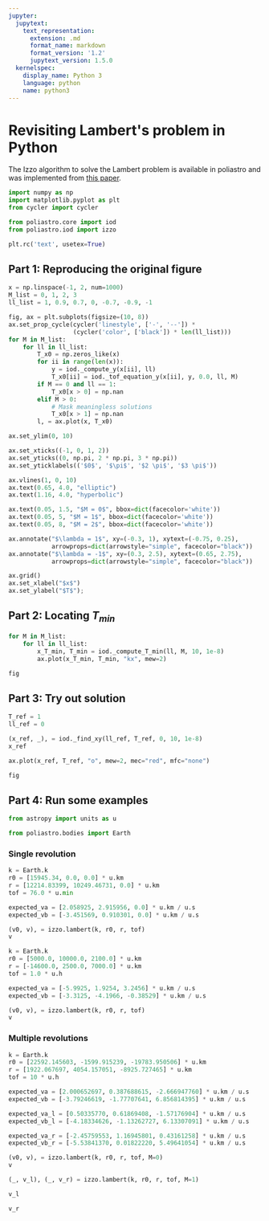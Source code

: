 ```yaml
---
jupyter:
  jupytext:
    text_representation:
      extension: .md
      format_name: markdown
      format_version: '1.2'
      jupytext_version: 1.5.0
  kernelspec:
    display_name: Python 3
    language: python
    name: python3
---
```


# Revisiting Lambert's problem in Python

The Izzo algorithm to solve the Lambert problem is available in poliastro and was implemented from [this paper](https://arxiv.org/abs/1403.2705).

```python
import numpy as np
import matplotlib.pyplot as plt
from cycler import cycler

from poliastro.core import iod
from poliastro.iod import izzo

plt.rc('text', usetex=True)
```

## Part 1: Reproducing the original figure

```python
x = np.linspace(-1, 2, num=1000)
M_list = 0, 1, 2, 3
ll_list = 1, 0.9, 0.7, 0, -0.7, -0.9, -1
```

```python
fig, ax = plt.subplots(figsize=(10, 8))
ax.set_prop_cycle(cycler('linestyle', ['-', '--']) *
                  (cycler('color', ['black']) * len(ll_list)))
for M in M_list:
    for ll in ll_list:
        T_x0 = np.zeros_like(x)
        for ii in range(len(x)):
            y = iod._compute_y(x[ii], ll)
            T_x0[ii] = iod._tof_equation_y(x[ii], y, 0.0, ll, M)
        if M == 0 and ll == 1:
            T_x0[x > 0] = np.nan
        elif M > 0:
            # Mask meaningless solutions
            T_x0[x > 1] = np.nan
        l, = ax.plot(x, T_x0)

ax.set_ylim(0, 10)

ax.set_xticks((-1, 0, 1, 2))
ax.set_yticks((0, np.pi, 2 * np.pi, 3 * np.pi))
ax.set_yticklabels(('$0$', '$\pi$', '$2 \pi$', '$3 \pi$'))

ax.vlines(1, 0, 10)
ax.text(0.65, 4.0, "elliptic")
ax.text(1.16, 4.0, "hyperbolic")

ax.text(0.05, 1.5, "$M = 0$", bbox=dict(facecolor='white'))
ax.text(0.05, 5, "$M = 1$", bbox=dict(facecolor='white'))
ax.text(0.05, 8, "$M = 2$", bbox=dict(facecolor='white'))

ax.annotate("$\lambda = 1$", xy=(-0.3, 1), xytext=(-0.75, 0.25),
            arrowprops=dict(arrowstyle="simple", facecolor="black"))
ax.annotate("$\lambda = -1$", xy=(0.3, 2.5), xytext=(0.65, 2.75),
            arrowprops=dict(arrowstyle="simple", facecolor="black"))

ax.grid()
ax.set_xlabel("$x$")
ax.set_ylabel("$T$");
```

## Part 2: Locating $T_{min}$

```python tags=["nbsphinx-thumbnail"]
for M in M_list:
    for ll in ll_list:
        x_T_min, T_min = iod._compute_T_min(ll, M, 10, 1e-8)
        ax.plot(x_T_min, T_min, "kx", mew=2)

fig
```

## Part 3: Try out solution

```python
T_ref = 1
ll_ref = 0

(x_ref, _), = iod._find_xy(ll_ref, T_ref, 0, 10, 1e-8)
x_ref
```

```python
ax.plot(x_ref, T_ref, "o", mew=2, mec="red", mfc="none")

fig
```

## Part 4: Run some examples

```python
from astropy import units as u

from poliastro.bodies import Earth
```

### Single revolution

```python
k = Earth.k
r0 = [15945.34, 0.0, 0.0] * u.km
r = [12214.83399, 10249.46731, 0.0] * u.km
tof = 76.0 * u.min

expected_va = [2.058925, 2.915956, 0.0] * u.km / u.s
expected_vb = [-3.451569, 0.910301, 0.0] * u.km / u.s

(v0, v), = izzo.lambert(k, r0, r, tof)
v
```

```python
k = Earth.k
r0 = [5000.0, 10000.0, 2100.0] * u.km
r = [-14600.0, 2500.0, 7000.0] * u.km
tof = 1.0 * u.h

expected_va = [-5.9925, 1.9254, 3.2456] * u.km / u.s
expected_vb = [-3.3125, -4.1966, -0.38529] * u.km / u.s

(v0, v), = izzo.lambert(k, r0, r, tof)
v
```

### Multiple revolutions

```python
k = Earth.k
r0 = [22592.145603, -1599.915239, -19783.950506] * u.km
r = [1922.067697, 4054.157051, -8925.727465] * u.km
tof = 10 * u.h

expected_va = [2.000652697, 0.387688615, -2.666947760] * u.km / u.s
expected_vb = [-3.79246619, -1.77707641, 6.856814395] * u.km / u.s

expected_va_l = [0.50335770, 0.61869408, -1.57176904] * u.km / u.s
expected_vb_l = [-4.18334626, -1.13262727, 6.13307091] * u.km / u.s

expected_va_r = [-2.45759553, 1.16945801, 0.43161258] * u.km / u.s
expected_vb_r = [-5.53841370, 0.01822220, 5.49641054] * u.km / u.s
```

```python
(v0, v), = izzo.lambert(k, r0, r, tof, M=0)
v
```

```python
(_, v_l), (_, v_r) = izzo.lambert(k, r0, r, tof, M=1)
```

```python
v_l
```

```python
v_r
```
